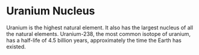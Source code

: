 # Uranium Nucleus

Uranium is the highest natural element. It also has the largest nucleus of all
the natural elements. Uranium-238, the most common isotope of uranium, has a
half-life of 4.5 billion years, approximately the time the Earth has existed.
